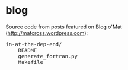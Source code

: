 blog
====

Source code from posts featured on Blog o'Mat (http://matcross.wordpress.com):

<pre>
in-at-the-dep-end/
	README
	generate_fortran.py
	Makefile
</pre>
